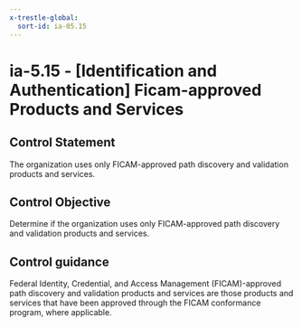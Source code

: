 ```yaml
---
x-trestle-global:
  sort-id: ia-05.15
---
```


# ia-5.15 - \[Identification and Authentication\] Ficam-approved Products and Services

## Control Statement

The organization uses only FICAM-approved path discovery and validation products and services.

## Control Objective

Determine if the organization uses only FICAM-approved path discovery and validation products and services.

## Control guidance

Federal Identity, Credential, and Access Management (FICAM)-approved path discovery and validation products and services are those products and services that have been approved through the FICAM conformance program, where applicable.
